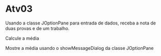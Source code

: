 
# Atv03

Usando a classe JOptionPane para entrada de dados, receba a nota de duas provas e de um trabalho.

Calcule a média

Mostre a média usando o showMessageDialog da classe JOptionPane
